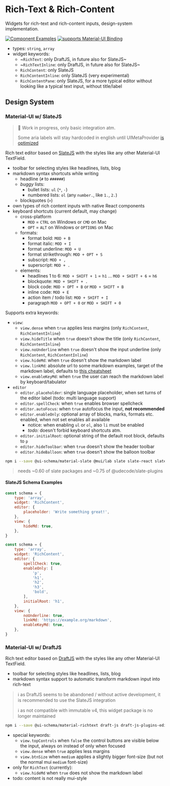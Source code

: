 # Rich-Text & Rich-Content

Widgets for rich-text and rich-content inputs, design-system implementation.

[![Component Examples](https://img.shields.io/badge/Examples-green?labelColor=1d3d39&color=1a6754&logoColor=ffffff&style=flat-square&logo=plex)](#demo-ui-generator) [![supports Material-UI Binding](https://img.shields.io/badge/Material-green?labelColor=1a237e&color=0d47a1&logoColor=ffffff&style=flat-square&logo=material-ui)](#material-ui)

- types: `string`, `array`
- widget keywords:
    - ~`RichText`: only DraftJS, in future also for SlateJS~
    - ~`RichTextInline`: only DraftJS, in future also for SlateJS~
    - `RichContent`: only SlateJS
    - `RichContentInline`: only SlateJS (very experimental)
    - `RichContentPane`: only SlateJS, for a more typical editor without looking like a typical text input, without title/label

## Design System

### Material-UI w/ SlateJS

> 🚧 Work in progress, only basic integration atm.
>
> Some aria labels will stay hardcoded in english until UIMetaProvider [is optimized](https://github.com/ui-schema/ui-schema/issues/80)

Rich text editor based on [SlateJS](https://www.slatejs.org/) with the styles like any other Material-UI TextField.

- toolbar for selecting styles like headlines, lists, blog
- markdown syntax shortcuts while writing
    - headline (`#` to `######`)
    - *buggy* lists:
        - bullet lists: `ul` (`*`, `-`)
        - numbered lists: `ol` (any `number.`, like `1.`, `2.`)
    - blockquotes (`>`)
- own types of rich content inputs with native React components
- keyboard shortcuts (current default, may change)
    - cross-platform
        - `MOD` = `CTRL` on Windows or `CMD` on Mac
        - `OPT` = `ALT` on Windows or `OPTIONS` on Mac
    - formats:
        - format bold: `MOD + B`
        - format italic: `MOD + I`
        - format underline: `MOD + U`
        - format strikethrough: `MOD + OPT + S`
        - subscript: `MOD + ,`
        - superscript: `MOD + .`
    - elements:
        - headlines 1 to 6: `MOD + SHIFT + 1` = `h1` ... `MOD + SHIFT + 6` = `h6`
        - blockquote: `MOD + SHIFT + .`
        - block code: `MOD + OPT + B` or `MOD + SHIFT + B`
        - inline code: `MOD + E`
        - action item / todo list: `MOD + SHIFT + I`
        - paragraph `MOD + OPT + 0` or `MOD + SHIFT + 0`

Supports extra keywords:

- `view`:
    - `view.dense` when `true` applies less margins (only `RichContent`, `RichContentInline`)
    - `view.hideTitle` when `true` doesn't show the title (only `RichContent`, `RichContentInline`)
    - `view.noUnderline` when `true` doesn't show the input underline (only `RichContent`, `RichContentInline`)
    - `view.hideMd`: when `true` doesn't show the markdown label
    - `view.linkMd`: absolute url to some markdown examples, target of the markdown label, defaults to [this cheatsheet]('https://github.com/adam-p/markdown-here/wiki/Markdown-Cheatsheet')
    - `view.enableKeyMd`: when `true` the user can reach the markdown label by keyboard/tabulator
- `editor`
    - `editor.placeholder`: single language placeholder, when set turns of the editor label (todo: multi language support)
    - `editor.spellCheck`: when `true` enables browser spellcheck
    - `editor.autoFocus`: when `true` autofocus the input, **not recommended**
    - `editor.enableOnly`: optional array of blocks, marks, formats etc. enabled, when not set enables all available
        - notice: when enabling `ul` or `ol`, also `li` must be enabled
        - *todo:* doesn't forbid keyboard shortcuts atm.
    - `editor.initialRoot`: optional string of the default root block, defaults to `p`
    - `editor.hideToolbar`: when `true` doesn't show the header toolbar
    - `editor.hideBalloon`: when `true` doesn't show the balloon toolbar

```bash
npm i --save @ui-schema/material-slate @mui/lab slate slate-react slate-history slate-hyperscript styled-components @udecode/slate-plugins
```

> needs ~0.60 of slate packages and ~0.75 of @udecode/slate-plugins

#### SlateJS Schema Examples

```js
const schema = {
    type: 'array',
    widget: 'RichContent',
    editor: {
        placeholder: 'Write something great!',
    },
    view: {
        hideMd: true,
    },
}
```

```js
const schema = {
    type: 'array',
    widget: 'RichContent',
    editor: {
        spellCheck: true,
        enableOnly: [
            'p',
            'h1',
            'h2',
            'h3',
            'bold',
        ],
        initialRoot: 'h1',
    },
    view: {
        noUnderline: true,
        linkMd: 'https://example.org/markdown',
        enableKeyMd: true,
    },
}
```

### Material-UI w/ DraftJS

Rich text editor based on [DraftJS](https://draftjs.org/) with the styles like any other Material-UI TextField.

- toolbar for selecting styles like headlines, lists, blog
- markdown syntax support to automatic transform markdown input into rich-text

> ℹ️ as DraftJS seems to be abandoned / without active development, it is recommended to use the SlateJS integration
>
> ℹ️ as not compatible with immutable v4, this widget package is no longer maintained

```bash
npm i --save @ui-schema/material-richtext draft-js draft-js-plugins-editor
```

- special keywords:
    - `view.topControls` when `false` the control buttons are visible below the input, always on instead of only when focused
    - `view.dense` when `true` applies less margins
    - `view.btnSize` when `medium` applies a slightly bigger font-size (but not the normal mui `medium` font-size)
- only for `RichText` (currently):
    - `view.hideMd` when `true` does not show the markdown label
- todo: content is not really mui-style
